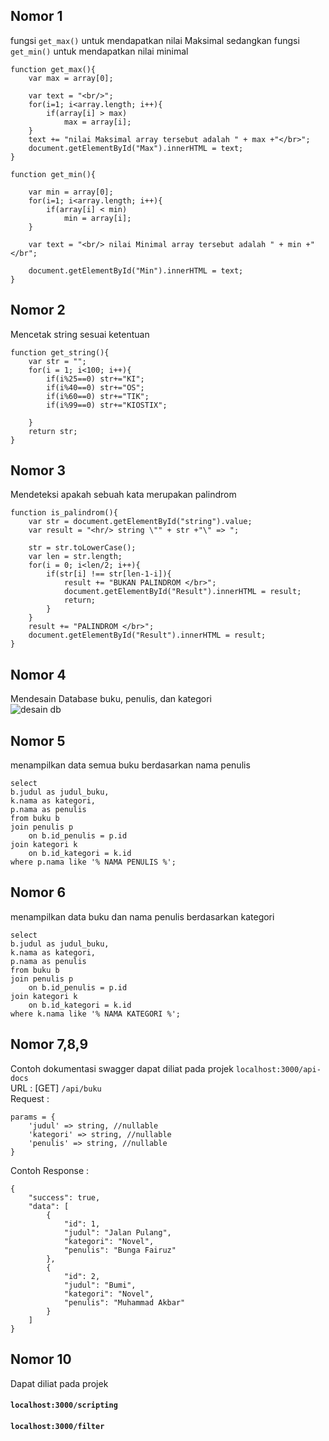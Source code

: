 ## Nomor 1
fungsi `get_max()` untuk mendapatkan nilai Maksimal sedangkan fungsi `get_min()` untuk mendapatkan nilai minimal
```
function get_max(){
    var max = array[0];

    var text = "<br/>";
    for(i=1; i<array.length; i++){
        if(array[i] > max)
            max = array[i];
    }
    text += "nilai Maksimal array tersebut adalah " + max +"</br>";
    document.getElementById("Max").innerHTML = text;
}

function get_min(){

    var min = array[0];
    for(i=1; i<array.length; i++){
        if(array[i] < min)
            min = array[i];
    }

    var text = "<br/> nilai Minimal array tersebut adalah " + min +"</br";

    document.getElementById("Min").innerHTML = text;
}

```
## Nomor 2
Mencetak string sesuai ketentuan
```
function get_string(){
    var str = "";
    for(i = 1; i<100; i++){
        if(i%25==0) str+="KI";
        if(i%40==0) str+="OS";
        if(i%60==0) str+="TIK";
        if(i%99==0) str+="KIOSTIX";
        
    }
    return str;
}
```

## Nomor 3
Mendeteksi apakah sebuah kata merupakan palindrom
```
function is_palindrom(){
    var str = document.getElementById("string").value;
    var result = "<hr/> string \"" + str +"\" => ";

    str = str.toLowerCase();
    var len = str.length;
    for(i = 0; i<len/2; i++){
        if(str[i] !== str[len-1-i]){
            result += "BUKAN PALINDROM </br>";
            document.getElementById("Result").innerHTML = result;
            return;
        }
    }
    result += "PALINDROM </br>";
    document.getElementById("Result").innerHTML = result;
}
```

## Nomor 4
Mendesain Database buku, penulis, dan kategori <br>
![desain db](https://github.com/bunga29/kiostix-test/assets/57172208/6b3a3aa5-af68-46ff-9488-f968f454c1a8)

## Nomor 5
menampilkan data semua buku berdasarkan nama penulis
```
select 
b.judul as judul_buku,
k.nama as kategori,
p.nama as penulis
from buku b
join penulis p 
    on b.id_penulis = p.id 
join kategori k 
    on b.id_kategori = k.id 
where p.nama like '% NAMA PENULIS %';
```

## Nomor 6
menampilkan data buku dan nama penulis berdasarkan kategori
```
select 
b.judul as judul_buku,
k.nama as kategori,
p.nama as penulis
from buku b
join penulis p 
    on b.id_penulis = p.id 
join kategori k 
    on b.id_kategori = k.id 
where k.nama like '% NAMA KATEGORI %';
```
## Nomor 7,8,9
Contoh dokumentasi swagger dapat diliat pada projek `localhost:3000/api-docs` <br>
URL : 
[GET] `/api/buku`
<br>
Request :
```
params = {
    'judul' => string, //nullable
    'kategori' => string, //nullable
    'penulis' => string, //nullable
}
```
Contoh Response :
```
{
    "success": true,
    "data": [
        {
            "id": 1,
            "judul": "Jalan Pulang",
            "kategori": "Novel",
            "penulis": "Bunga Fairuz"
        },
        {
            "id": 2,
            "judul": "Bumi",
            "kategori": "Novel",
            "penulis": "Muhammad Akbar"
        }
    ]
}
```
## Nomor 10
Dapat diliat pada projek
#### `localhost:3000/scripting`
#### `localhost:3000/filter`


